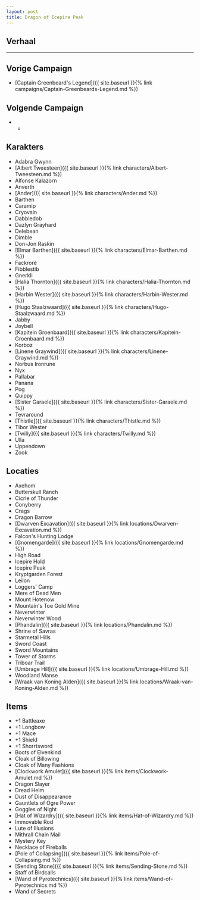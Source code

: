 ```yaml
---
layout: post
title: Dragon of Icepire Peak
---
```


## Verhaal


---

## Vorige Campaign
* [Captain Greenbeard's Legend]({{ site.baseurl }}{% link campaigns/Captain-Greenbeards-Legend.md %})

## Volgende Campaign
* -

## Karakters
* Adabra Gwynn
* [Albert Tweesteen]({{ site.baseurl }}{% link characters/Albert-Tweesteen.md %})
* Alfonse Kalazorn
* Anverth
* [Ander]({{ site.baseurl }}{% link characters/Ander.md %})
* Barthen
* Caramip
* Cryovain
* Dabbledob
* Dazlyn Grayhard
* Delebean
* Dimble
* Don-Jon Raskin
* [Elmar Barthen]({{ site.baseurl }}{% link characters/Elmar-Barthen.md %})
* Fackroré
* Fibblestib
* Gnerkli
* [Halia Thornton]({{ site.baseurl }}{% link characters/Halia-Thornton.md %})
* [Harbin Wester]({{ site.baseurl }}{% link characters/Harbin-Wester.md %})
* [Hugo Staalzwaard]({{ site.baseurl }}{% link characters/Hugo-Staalzwaard.md %})
* Jabby
* Joybell
* [Kapitein Groenbaard]({{ site.baseurl }}{% link characters/Kapitein-Groenbaard.md %})
* Korboz
* [Linene Graywind]({{ site.baseurl }}{% link characters/Linene-Graywind.md %})
* Norbus Ironrune
* Nyx
* Pallabar
* Panana
* Pog
* Quippy
* [Sister Garaele]({{ site.baseurl }}{% link characters/Sister-Garaele.md %})
* Tevraround
* [Thistle]({{ site.baseurl }}{% link characters/Thistle.md %})
* Tibor Wester
* [Twilly]({{ site.baseurl }}{% link characters/Twilly.md %})
* Ulla
* Uppendown
* Zook

## Locaties
* Axehom
* Butterskull Ranch
* Cicrle of Thunder
* Conyberry
* Crags
* Dragon Barrow
* [Dwarven Excavation]({{ site.baseurl }}{% link locations/Dwarven-Excavation.md %})
* Falcon's Hunting Lodge
* [Gnomengarde]({{ site.baseurl }}{% link locations/Gnomengarde.md %})
* High Road
* Icepire Hold
* Icepire Peak
* Kryptgarden Forest
* Leilon
* Loggers' Camp
* Mere of Dead Men
* Mount Hotenow
* Mountain's Toe Gold Mine
* Neverwinter
* Neverwinter Wood
* [Phandalin]({{ site.baseurl }}{% link locations/Phandalin.md %})
* Shrine of Savras
* Starmetal Hills
* Sword Coast
* Sword Mountains
* Tower of Storms
* Triboar Trail
* [Umbrage Hill]({{ site.baseurl }}{% link locations/Umbrage-Hill.md %})
* Woodland Manse
* [Wraak van Koning Alden]({{ site.baseurl }}{% link locations/Wraak-van-Koning-Alden.md %})

## Items
* +1 Battleaxe
* +1 Longbow
* +1 Mace
* +1 Shield
* +1 Shorrtsword
* Boots of Elvenkind
* Cloak of Billowing
* Cloak of Many Fashions
* [Clockwork Amulet]({{ site.baseurl }}{% link items/Clockwork-Amulet.md %})
* Dragon Slayer
* Dread Helm
* Dust of Disappearance
* Gauntlets of Ogre Power
* Goggles of Night
* [Hat of Wizardry]({{ site.baseurl }}{% link items/Hat-of-Wizardry.md %})
* Immovable Rod
* Lute of Illusions
* Mithrall Chain Mail
* Mystery Key
* Necklace of Fireballs
* [Pole of Collapsing]({{ site.baseurl }}{% link items/Pole-of-Collapsing.md %})
* [Sending Stone]({{ site.baseurl }}{% link items/Sending-Stone.md %})
* Staff of Birdcalls
* [Wand of Pyrotechnics]({{ site.baseurl }}{% link items/Wand-of-Pyrotechnics.md %})
* Wand of Secrets